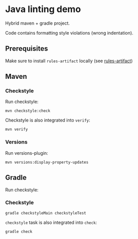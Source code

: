 # Java linting demo

Hybrid maven + gradle project.

Code contains formatting style violations (wrong indentation).

## Prerequisites

Make sure to install `rules-artifact` locally (see [rules-artifact](../rules-artifact/README.md))

## Maven

### Checkstyle

Run checkstyle:

```shell
mvn checkstyle:check
```

Checkstyle is also integrated into `verify`:

```shell
mvn verify
```

### Versions

Run versions-plugin:

```shell
mvn versions:display-property-updates
```

## Gradle

Run checkstyle:

### Checkstyle

```shell
gradle checkstyleMain checkstyleTest
```

`checkstyle` task is also integrated into `check`:

```shell
gradle check
```
